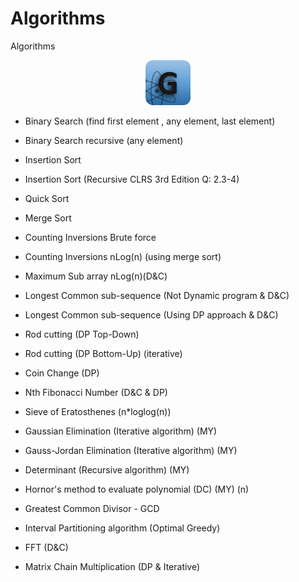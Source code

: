 # Algorithms
Algorithms

<p align="center">
  <a href="https://www.linkedin.com/in/guru-sarath-t-4ab648131/">
    <img 
src="https://github.com/gurusarath1/Snippets/blob/master/GitHubLogo_G_iconSize.png" 
alt="Guru Sarath T" width="72" height="72">
  </a>
</p>

- Binary Search (find first element , any element, last element) 

- Binary Search recursive (any element)

- Insertion Sort

- Insertion Sort (Recursive CLRS 3rd Edition Q: 2.3-4) 

- Quick Sort

- Merge Sort

- Counting Inversions Brute force

- Counting Inversions nLog(n) (using merge sort)

- Maximum Sub array nLog(n)(D&C)

- Longest Common sub-sequence (Not Dynamic program & D&C)

- Longest Common sub-sequence (Using DP approach & D&C)

- Rod cutting (DP Top-Down) 

- Rod cutting (DP Bottom-Up) (iterative)

- Coin Change (DP)

- Nth Fibonacci Number (D&C & DP)

- Sieve of Eratosthenes (n*loglog(n))

- Gaussian Elimination (Iterative algorithm) (MY)

- Gauss-Jordan Elimination (Iterative algorithm) (MY)

- Determinant (Recursive algorithm) (MY)

- Hornor's method to evaluate polynomial (DC) (MY) (n) 

- Greatest Common Divisor - GCD

- Interval Partitioning algorithm (Optimal Greedy)

- FFT (D&C)

- Matrix Chain Multiplication (DP & Iterative)
